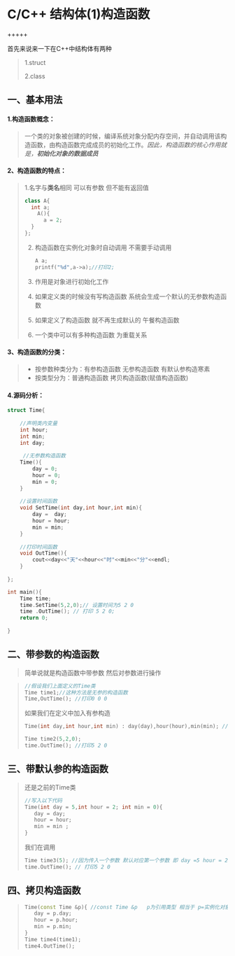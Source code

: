# C/C++  结构体(1)构造函数

+++++

首先来说来一下在C++中结构体有两种

> 1.struct
>
> 2.class

## 一、基本用法

#### 1.构造函数概念：

>一个类的对象被创建的时候，编译系统对象分配内存空间，并自动调用该构造函数，由构造函数完成成员的初始化工作。*因此，构造函数的核心作用就是，**初始化对象的数据成员***

#### 2、构造函数的特点：

> 1.名字与**类名**相同 可以有参数 但不能有返回值
>
> ~~~c++
> class A{
>   int a;
>     A(){
>       a = 2;
>   }  
> };
> ~~~
>
> 2. 构造函数在实例化对象时自动调用 不需要手动调用
>
>    ~~~c++
>    A a;
>    printf("%d",a->a);//打印2;
>    ~~~
>
> 3. 作用是对象进行初始化工作
>
> 4. 如果定义类的时候没有写构造函数 系统会生成一个默认的无参数构造函数
>
> 5. 如果定义了构造函数 就不再生成默认的 午餐构造函数
>
> 6. 一个类中可以有多种构造函数 为重载关系

#### 3、构造函数的分类：

>- 按参数种类分为：有参构造函数 无参构造函数 有默认参构造寒素
>- 按类型分为：普通构造函数 拷贝构造函数(赋值构造函数)

#### 4.源码分析：

~~~c++
struct Time{
   
    //声明类内变量
    int hour;
    int min;
    int day;
    
     //无参数构造函数
    Time(){
        day = 0;
        hour = 0;
        min = 0;
    }
    
    //设置时间函数
    void SetTime(int day,int hour,int min){
        day =  day;
        hour = hour;
        min = min;
    }
    
    //打印时间函数
    void OutTime(){
        cout<<day<<"天"<<hour<<"时"<<min<<"分"<<endl;
    }
    
};

int main(){
    Time time;
    time.SetTime(5,2,0);// 设置时间为5 2 0
    time .OutTime(); // 打印 5 2 0;
    return 0;
    
}
~~~



## 二、带参数的构造函数

> 简单说就是构造函数中带参数 然后对参数进行操作

> ```c++
> //假设我们上面定义的Time类 
> Time time1;//这种方法是无参的构造函数
> Time,OutTime(); //打印0 0 0
> ```
>
> 如果我们在定义中加入有参构造
>
> ~~~c++
> Time(int day,int hour,int min) : day(day),hour(hour),min(min); //这种写法是为初始化列表
> ~~~
>
> ~~~c++
> Time time2(5,2,0);
> time.OutTime(); //打印5 2 0 
> ~~~

## 三、带默认参的构造函数

>还是之前的Time类
>
>~~~c++
>//写入以下代码
>Time(int day = 5,int hour = 2; int min = 0){
>    day = day;
>    hour = hour;
>    min = min ;
>}
>~~~
>
>我们在调用
>
>~~~c++
>Time time3(5); //因为传入一个参数 默认对应第一个参数 即 day =5 hour = 2 min = 0; 
>time.OutTime(); // 打印5 2 0 
>~~~
>
>
>
>

##  四、拷贝构造函数

>~~~c++
>Time(const Time &p){ //const Time &p   p为引用类型 相当于 p=实例化对象
>    day = p.day;
>    hour = p.hour;
>    min = p.min;
>}
>Time time4(time1);
>time4.OutTime();
>~~~



​                                                                                                                                                                                                                                                                                                                                                                                                                                                       